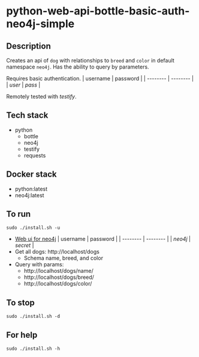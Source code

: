 # python-web-api-bottle-basic-auth-neo4j-simple

## Description
Creates an api of `dog` with relationships
to `breed` and `color` in default namespace `neo4j`.
Has the ability to query by parameters.

Requires basic authentication.
| username | password |
| -------- | -------- |
| *user* | *pass* |

Remotely tested with *testify*.

## Tech stack
- python
  - bottle
  - neo4j
  - testify
  - requests

## Docker stack
- python:latest
- neo4j:latest

## To run
`sudo ./install.sh -u`
- [Web ui for neo4j](http://localhost:7474)
| username | password |
| -------- | -------- |
| *neo4j* | *secret* |
- Get all dogs: http://localhost/dogs
  - Schema name, breed, and color
- Query with params: 
  - http://localhost/dogs/name/<name>
  - http://localhost/dogs/breed/<breed>
  - http://localhost/dogs/color/<color>

## To stop
`sudo ./install.sh -d`

## For help
`sudo ./install.sh -h`
